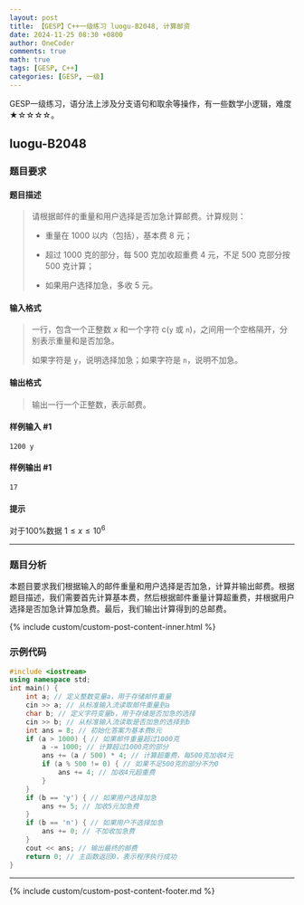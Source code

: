 ```yaml
---
layout: post
title: 【GESP】C++一级练习 luogu-B2048, 计算邮资
date: 2024-11-25 08:30 +0800
author: OneCoder
comments: true
math: true
tags: [GESP, C++]
categories: [GESP, 一级]
---
```

GESP一级练习，语分法上涉及分支语句和取余等操作，有一些数学小逻辑，难度★☆☆☆☆。

<!--more-->

## luogu-B2048

### 题目要求

#### 题目描述

>请根据邮件的重量和用户选择是否加急计算邮费。计算规则：
>
>- 重量在 $1000$ 以内（包括），基本费 $8$ 元；
>
>- 超过 $1000$ 克的部分，每 $500$ 克加收超重费 $4$ 元，不足 $500$ 克部分按 $500$ 克计算；
>
>- 如果用户选择加急，多收 $5$ 元。

#### 输入格式

>一行，包含一个正整数 $x$ 和一个字符 c(`y` 或 `n`)，之间用一个空格隔开，分别表示重量和是否加急。
>
>如果字符是 `y`，说明选择加急；如果字符是 `n`，说明不加急。

#### 输出格式

>输出一行一个正整数，表示邮费。

#### 样例输入 #1

```console
1200 y
```

#### 样例输出 #1

```console
17
```

#### 提示

对于100%数据 $1\leq x\leq 10^6$

---

### 题目分析

本题目要求我们根据输入的邮件重量和用户选择是否加急，计算并输出邮费。根据题目描述，我们需要首先计算基本费，然后根据邮件重量计算超重费，并根据用户选择是否加急计算加急费。最后，我们输出计算得到的总邮费。

{% include custom/custom-post-content-inner.html %}

### 示例代码

```cpp
#include <iostream>
using namespace std;
int main() {
    int a; // 定义整数变量a，用于存储邮件重量
    cin >> a; // 从标准输入流读取邮件重量到a
    char b; // 定义字符变量b，用于存储是否加急的选择
    cin >> b; // 从标准输入流读取是否加急的选择到b
    int ans = 8; // 初始化答案为基本费8元
    if (a > 1000) { // 如果邮件重量超过1000克
        a -= 1000; // 计算超过1000克的部分
        ans += (a / 500) * 4; // 计算超重费，每500克加收4元
        if (a % 500 != 0) { // 如果不足500克的部分不为0
            ans += 4; // 加收4元超重费
        }
    }
    if (b == 'y') { // 如果用户选择加急
        ans += 5; // 加收5元加急费
    }
    if (b == 'n') { // 如果用户不选择加急
        ans += 0; // 不加收加急费
    }
    cout << ans; // 输出最终的邮费
    return 0; // 主函数返回0，表示程序执行成功
}
```

---

{% include custom/custom-post-content-footer.md %}
